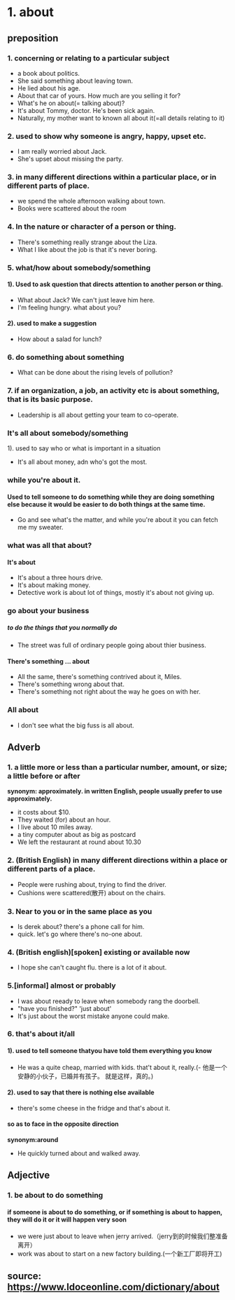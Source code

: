 # 1. about
## preposition
### 1. concerning or relating to a particular subject
 - a book about politics.
 - She said something about leaving town.
 - He lied about his age.
 - About that car of yours. How much are you selling it for?
 - What's he on about(= talking about)?
 - It's about Tommy, doctor. He's been sick again.
 - Naturally, my mother want to known all about it(=all details relating to it) 

### 2. used to show why someone is angry, happy, upset etc.
 - I am really worried about Jack.
 - She's upset about missing the party.
  
### 3. in many different directions within a particular place, or in different parts of place.
- we spend the whole afternoon walking about town.
- Books were scattered about the room

### 4. In the nature or character of a person or thing.
- There's something really strange about the Liza.
- What I like about the job is that it's never boring.
  
### 5. what/how about somebody/something
#### 1). Used to ask question that directs attention to another person or thing.
- What about Jack? We can't just leave him here.
- I'm feeling hungry. what about you?
#### 2). used to make a suggestion
- How about a salad for lunch?

### 6. do something about something
- What can be done about the rising levels of pollution?
  
### 7. if an organization, a job, an activity etc is about something, that is its basic purpose.
- Leadership is all about getting your team to co-operate.

### It's all about somebody/something
 1). used to say who or what is important in a situation
 - It's all about money, adn who's got the most.

### while you're about it.
#### Used to tell someone to do something while they are doing something else because it would be easier to do both things at the same time.
- Go and see what's the matter, and while you're about it you can fetch me my sweater.

### what was all that about?

#### It's about
- It's about a three hours drive.
- It's about making money.
- Detective work is about lot of things, mostly it's about not giving up.

### go about your business
##### to do the things that you normally do 
- The street was full of ordinary people going about thier business.

#### There's something ... about
- All the same, there's something contrived about it, Miles.
- There's something wrong about that.
- There's something not right about the way he goes on with her.
  
### All about
- I don't see what the big fuss is all about.


## Adverb
### 1. a little more or less than a particular number, amount, or size; a little before or after
**synonym: approximately. in written English, people usually prefer to use approximately.**
- it costs about $10.
- They waited (for) about an hour.
- I live about 10 miles away.
- a tiny computer about as big as postcard
- We left the restaurant at round about 10.30

### 2. (British English) in many different directions within a place or different parts of a place.
- People were rushing about, trying to find the driver.
- Cushions were scattered(散开) about on the chairs.

### 3. Near to you or in the same place as you
- Is derek about? there's a phone call for him.
- quick. let's go where there's no-one about.  

### 4. (British english)[spoken] existing or available now
- I hope she can't caught flu. there is a lot of it about.

### 5.[informal] almost or probably
- I was about reeady to leave when somebody rang the doorbell.
- "have you finished?" 'just about'
- It's just about the worst mistake anyone could make.

### 6. that's about it/all
#### 1). used to tell someone thatyou have told them everything you know
- He was a quite cheap, married with kids. that't about it, really.(- 他是一个安静的小伙子，已婚并有孩子。 就是这样，真的。)
#### 2). used to say that there is nothing else available
- there's some cheese in the fridge and that's about it.

#### so as to face in the opposite direction
**synonym:around**
- He quickly turned about and walked away.

## Adjective
### 1. be about to do something
#### if someone is about to do something, or if something is about to happen, they will do it or it will happen very soon
 - we were just about to leave when jerry arrived.（jerry到的时候我们整准备离开）
 - work was about to start on a new factory building.(一个新工厂即将开工)


## source: https://www.ldoceonline.com/dictionary/about